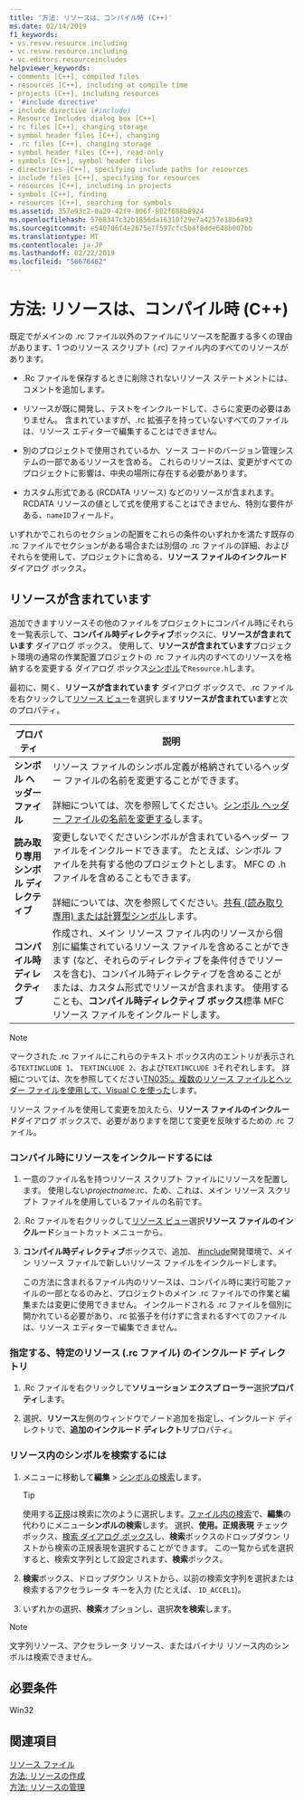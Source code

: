 ```yaml
---
title: '方法: リソースは、コンパイル時 (C++)'
ms.date: 02/14/2019
f1_keywords:
- vs.resvw.resource.including
- vc.resvw.resource.including
- vc.editors.resourceincludes
helpviewer_keywords:
- comments [C++], compiled files
- resources [C++], including at compile time
- projects [C++], including resources
- '#include directive'
- include directive (#include)
- Resource Includes dialog box [C++]
- rc files [C++], changing storage
- symbol header files [C++], changing
- .rc files [C++], changing storage
- symbol header files [C++], read-only
- symbols [C++], symbol header files
- directories [C++], specifying include paths for resources
- include files [C++], specifying for resources
- resources [C++], including in projects
- symbols [C++], finding
- resources [C++], searching for symbols
ms.assetid: 357e93c2-0a29-42f9-806f-882f688b8924
ms.openlocfilehash: 5768347c32b1856da16310f29e7a4257e18b6a93
ms.sourcegitcommit: e540706f4e2675e7f597cfc5b4f8dde648b007bb
ms.translationtype: MT
ms.contentlocale: ja-JP
ms.lasthandoff: 02/22/2019
ms.locfileid: "56676462"
---
```

# <a name="how-to-include-resources-at-compile-time-c"></a>方法: リソースは、コンパイル時 (C++)

既定でがメインの .rc ファイル以外のファイルにリソースを配置する多くの理由があります、1 つのリソース スクリプト (.rc) ファイル内のすべてのリソースがあります。

- .Rc ファイルを保存するときに削除されないリソース ステートメントには、コメントを追加します。

- リソースが既に開発し、テストをインクルードして、さらに変更の必要はありません。 含まれていますが、.rc 拡張子を持っていないすべてのファイルは、リソース エディターで編集することはできません。

- 別のプロジェクトで使用されているか、ソース コードのバージョン管理システムの一部であるリソースを含める。 これらのリソースは、変更がすべてのプロジェクトに影響は、中央の場所に存在する必要があります。

- カスタム形式である (RCDATA リソース) などのリソースが含まれます。 RCDATA リソースの値として式を使用することはできません、特別な要件がある、`nameID`フィールド。

いずれかでこれらのセクションの配置をこれらの条件のいずれかを満たす既存の .rc ファイルでセクションがある場合または別個の .rc ファイルの詳細、およびそれらを使用して、プロジェクトに含める、**リソース ファイルのインクルード** ダイアログ ボックス。

## <a name="resource-includes"></a>リソースが含まれています

追加できますリソースその他のファイルをプロジェクトにコンパイル時にそれらを一覧表示して、**コンパイル時ディレクティブ**ボックスに、**リソースが含まれています** ダイアログ ボックス。 使用して、**リソースが含まれています**プロジェクト環境の通常の作業配置プロジェクトの .rc ファイル内のすべてのリソースを格納するを変更する ダイアログ ボックス[シンボル](../windows/symbols-resource-identifiers.md)で`Resource.h`します。

最初に、開く、**リソースが含まれています** ダイアログ ボックスで、.rc ファイルを右クリックして[リソース ビュー](../windows/resource-view-window.md)を選択します**リソースが含まれています**と次のプロパティ。

| プロパティ | 説明 |
|---|---|
| **シンボル ヘッダー ファイル** | リソース ファイルのシンボル定義が格納されているヘッダー ファイルの名前を変更することができます。<br/><br/>詳細については、次を参照してください。[シンボル ヘッダー ファイルの名前を変更する](../windows/changing-the-names-of-symbol-header-files.md)します。 |
| **読み取り専用シンボル ディレクティブ** | 変更しないでくださいシンボルが含まれているヘッダー ファイルをインクルードできます。 たとえば、シンボル ファイルを共有する他のプロジェクトとします。 MFC の .h ファイルを含めることもできます。<br/><br/>詳細については、次を参照してください。[共有 (読み取り専用) または計算型シンボル](../windows/including-shared-read-only-or-calculated-symbols.md)します。 |
| **コンパイル時ディレクティブ** | 作成され、メイン リソース ファイル内のリソースから個別に編集されているリソース ファイルを含めることができます (など、それらのディレクティブを条件付きでリソースを含む)、コンパイル時ディレクティブを含めることがまたは、カスタム形式でリソースが含まれます。 使用することも、**コンパイル時ディレクティブ ボックス**標準 MFC リソース ファイルをインクルードします。 |

> [!NOTE]
> マークされた .rc ファイルにこれらのテキスト ボックス内のエントリが表示される`TEXTINCLUDE 1`、 `TEXTINCLUDE 2`、および`TEXTINCLUDE 3`それぞれします。 詳細については、次を参照してください[TN035:。複数のリソース ファイルとヘッダー ファイルを使用して、Visual C を使った](../mfc/tn035-using-multiple-resource-files-and-header-files-with-visual-cpp.md)します。

リソース ファイルを使用して変更を加えたら、**リソース ファイルのインクルード**ダイアログ ボックスで、必要がありますを閉じて変更を反映するための .rc ファイル。

### <a name="to-include-resources-in-your-project-at-compile-time"></a>コンパイル時にリソースをインクルードするには

1. 一意のファイル名を持つリソース スクリプト ファイルにリソースを配置します。 使用しない*projectname*.rc、ため、これは、メイン リソース スクリプト ファイルを使用しているファイルの名前です。

1. .Rc ファイルを右クリックして[リソース ビュー](../windows/resource-view-window.md)選択**リソース ファイルのインクルード**ショートカット メニューから。

1. **コンパイル時ディレクティブ**ボックスで、追加、 [#include](../preprocessor/hash-include-directive-c-cpp.md)開発環境で、メイン リソース ファイルで新しいリソース ファイルをインクルードします。

   この方法に含まれるファイル内のリソースは、コンパイル時に実行可能ファイルの一部となるのみと、プロジェクトのメイン .rc ファイルでの作業と編集または変更に使用できません。 インクルードされる .rc ファイルを個別に開かれている必要があり、.rc 拡張子を付けずに含まれるすべてのファイルは、リソース エディターで編集できません。

### <a name="to-specify-include-directories-for-a-specific-resource-rc-file"></a>指定する、特定のリソース (.rc ファイル) のインクルード ディレクトリ

1. .Rc ファイルを右クリックして**ソリューション エクスプ ローラー**選択**プロパティ**します。

1. 選択、**リソース**左側のウィンドウでノード追加を指定し、インクルード ディレクトリで、**追加のインクルード ディレクトリ**プロパティ。

### <a name="to-find-symbols-in-resources"></a>リソース内のシンボルを検索するには

1. メニューに移動して**編集** > [シンボルの検索](/visualstudio/ide/go-to)します。

   > [!TIP]
   > 使用する[正規](/visualstudio/ide/using-regular-expressions-in-visual-studio)は検索に次のように選択します。[ファイル内の検索](/visualstudio/ide/reference/find-command)で、**編集**の代わりにメニュー**シンボルの検索**します。 選択、**使用。正規表現** チェック ボックス、[検索 ダイアログ ボックス](/visualstudio/ide/finding-and-replacing-text)し、**検索**ボックスのドロップダウン リストから検索の正規表現を選択することができます。 この一覧から式を選択すると、検索文字列として設定されます、**検索**ボックス。

1. **検索**ボックス、ドロップダウン リストから、以前の検索文字列を選択または検索するアクセラレータ キーを入力 (たとえば、 `ID_ACCEL1`)。

1. いずれかの選択、**検索**オプションし、選択**次を検索**します。

> [!NOTE]
> 文字列リソース、アクセラレータ リソース、またはバイナリ リソース内のシンボルは検索できません。

## <a name="requirements"></a>必要条件

Win32

## <a name="see-also"></a>関連項目

[リソース ファイル](../windows/resource-files-visual-studio.md)<br/>
[方法: リソースの作成](../windows/how-to-create-a-resource-script-file.md)<br/>
[方法: リソースの管理](../windows/how-to-copy-resources.md)<br/>